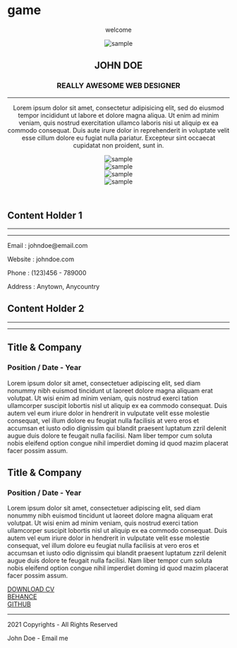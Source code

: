 # game
<!doctype html>
<html>
<head>
<meta charset="UTF-8">
<meta name="viewport" content="width=device-width, initial-scale=1">
<title>About Page template By Adobe Dreamweaver</title>
<link href="AboutPageAssets/styles/aboutPageStyle.css" rel="stylesheet" type="text/css">

<!--The following script tag downloads a font from the Adobe Edge Web Fonts server for use within the web page. We recommend that you do not modify it.-->
<script>var __adobewebfontsappname__="dreamweaver"</script><script src="http://use.edgefonts.net/montserrat:n4:default;source-sans-pro:n2:default.js" type="text/javascript"></script>
</head>

<body>
<!-- Header content -->
<header>
  <div class="profileLogo"> 
    <!-- Profile logo. Add a img tag in place of <span>. -->
    <p class="logoPlaceholder"><!-- <img src="logoImage.png" alt="sample logo"> --><span>welcome</span></p>
  </div>
  <div class="profilePhoto"> 
    <!-- Profile photo --> 
    <img src="AboutPageAssets/images/profilephoto.png" alt="sample"> </div>
  <!-- Identity details -->
  <section class="profileHeader">
    <h1>JOHN DOE</h1>
    <h3>REALLY AWESOME WEB DESIGNER</h3>
    <hr>
    <p>Lorem ipsum dolor sit amet, consectetur adipisicing elit, sed do eiusmod tempor incididunt ut labore et dolore magna aliqua. Ut enim ad minim veniam, quis nostrud exercitation ullamco laboris nisi ut aliquip ex ea commodo consequat. Duis aute irure dolor in reprehenderit in voluptate velit esse cillum dolore eu fugiat nulla pariatur. Excepteur sint occaecat cupidatat non proident, sunt in.</p>
  </section>
  <!-- Links to Social network accounts -->
  <aside class="socialNetworkNavBar">
    <div class="socialNetworkNav"> 
      <!-- Add a Anchor tag with nested img tag here --> 
      <img src="AboutPageAssets/images/social.png" alt="sample"> </div>
    <div class="socialNetworkNav"> 
      <!-- Add a Anchor tag with nested img tag here --> 
      <img src="AboutPageAssets/images/social.png"  alt="sample"> </div>
    <div class="socialNetworkNav"> 
      <!-- Add a Anchor tag with nested img tag here --> 
      <img src="AboutPageAssets/images/social.png"  alt="sample"> </div>
    <div class="socialNetworkNav"> 
      <!-- Add a Anchor tag with nested img tag here --> 
      <img src="AboutPageAssets/images/social.png"  alt="sample"> </div>
  </aside>
</header>
<!-- content -->
<section class="mainContent"> 
  <!-- Contact details -->
  <section class="section1">
    <h2 class="sectionTitle">Content Holder 1</h2>
    <hr class="sectionTitleRule">
    <hr class="sectionTitleRule2">
    <div class="section1Content">
      <p><span>Email :</span> johndoe@email.com</p>
      <p><span>Website :</span> johndoe.com</p>
      <p><span>Phone :</span> (123)456 - 789000</p>
      <p><span>Address :</span> Anytown, Anycountry</p>
    </div>
  </section>
  <!-- Previous experience details -->
  <section class="section2">
    <h2 class="sectionTitle">Content Holder 2</h2>
    <hr class="sectionTitleRule">
    <hr class="sectionTitleRule2">
    <!-- First Title & company details  -->
    <article class="section2Content">
      <h2 class="sectionContentTitle">Title & Company</h2>
      <h3 class="sectionContentSubTitle">Position / Date - Year</h3>
      <p class="sectionContent"> Lorem ipsum dolor sit amet, consectetuer adipiscing elit, sed diam nonummy nibh euismod tincidunt ut laoreet dolore magna aliquam erat volutpat. Ut wisi enim ad minim veniam, quis nostrud exerci tation ullamcorper suscipit lobortis nisl ut aliquip ex ea commodo consequat. Duis autem vel eum iriure dolor in hendrerit in vulputate velit esse molestie consequat, vel illum dolore eu feugiat nulla facilisis at vero eros et accumsan et iusto odio dignissim qui blandit praesent luptatum zzril delenit augue duis dolore te feugait nulla facilisi. Nam liber tempor cum soluta nobis eleifend option congue nihil imperdiet doming id quod mazim placerat facer possim assum. </p>
    </article>
    <!-- Second Title & company details  -->
    <article class="section2Content">
      <h2 class="sectionContentTitle"> Title & Company</h2>
      <h3 class="sectionContentSubTitle">Position / Date - Year</h3>
      <p class="sectionContent"> Lorem ipsum dolor sit amet, consectetuer adipiscing elit, sed diam nonummy nibh euismod tincidunt ut laoreet dolore magna aliquam erat volutpat. Ut wisi enim ad minim veniam, quis nostrud exerci tation ullamcorper suscipit lobortis nisl ut aliquip ex ea commodo consequat. Duis autem vel eum iriure dolor in hendrerit in vulputate velit esse molestie consequat, vel illum dolore eu feugiat nulla facilisis at vero eros et accumsan et iusto odio dignissim qui blandit praesent luptatum zzril delenit augue duis dolore te feugait nulla facilisi. Nam liber tempor cum soluta nobis eleifend option congue nihil imperdiet doming id quod mazim placerat facer possim assum. </p>
    </article>
    <!-- Replicate the above Div block to add more title and company details --> 
  </section>
  <!-- Links to expore your past projects and download your CV -->
  <aside class="externalResourcesNav">
    <div class="externalResources"> <a href="#" title="Download CV Link">DOWNLOAD CV</a> </div>
    <span class="stretch"></span>
    <div class="externalResources"><a href="#" title="Behance Link">BEHANCE</a> </div>
    <span class="stretch"></span>
    <div class="externalResources"><a href="#" title="Github Link">GITHUB</a> </div>
  </aside>
</section>
<footer>
  <hr>
  <p class="footerDisclaimer">2021  Copyrights - <span>All Rights Reserved</span></p>
  <p class="footerNote">John Doe - <span>Email me</span></p>
</footer>
</body>
</html>
